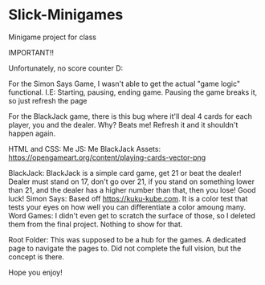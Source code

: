# Slick-Minigames
Minigame project for class

IMPORTANT!!

Unfortunately, no score counter D:

For the Simon Says Game, I wasn't able to get the actual "game logic" functional. I.E: Starting, pausing, ending game. Pausing the game breaks it, so just refresh the page

For the BlackJack game, there is this bug where it'll deal 4 cards for each player, you and the dealer. Why? Beats me! Refresh it and it shouldn't happen again. 


HTML and CSS: Me
JS: Me
BlackJack Assets: https://opengameart.org/content/playing-cards-vector-png


BlackJack: BlackJack is a simple card game, get 21 or beat the dealer! Dealer must stand on 17, don't go over 21, if you stand on something lower than 21, and the dealer has a higher number than that, then you lose! Good luck!
Simon Says: Based off https://kuku-kube.com. It is a color test that tests your eyes on how well you can differentiate a color amoung many.
Word Games: I didn't even get to scratch the surface of those, so I deleted them from the final project. Nothing to show for that.

Root Folder: This was supposed to be a hub for the games. A dedicated page to navigate the pages to. Did not complete the full vision, but the concept is there.


Hope you enjoy!
